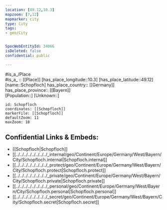 ```yaml
---
location: [49.12,10.3] 
mapzoom: [7,12] 
mapmarker: city 
type: City
tags:
- geo/City


SpocWebEntityId: 34066
isDeleted: false
confidential: public

---
```

#is_a_/Place  
#is_a_ :: [[Place]] 
[has_place_longitude::10.3] 
[has_place_latitude::49.12] 
[name::Schopfloch] 
has_place_country:: [[Germany]]  
has_place_province:: [[Bayern]]  
[Population::] 
[Unknown::] 


```leaflet
id: Schopfloch
coordinates: [[Schopfloch]] 
markerFile: [[Schopfloch]] 
defaultZoom: 11 
maxZoom: 18
```


## Confidential Links & Embeds: 
- [[Schopfloch|Schopfloch]]  
- [[../../../../../../../../_internal/geo/Continent/Europe/Germany/West/Bayern/City/Schopfloch.internal|Schopfloch.internal]] 
- [[../../../../../../../../_protect/geo/Continent/Europe/Germany/West/Bayern/City/Schopfloch.protect|Schopfloch.protect]] 
- [[../../../../../../../../_private/geo/Continent/Europe/Germany/West/Bayern/City/Schopfloch.private|Schopfloch.private]] 
- [[../../../../../../../../_personal/geo/Continent/Europe/Germany/West/Bayern/City/Schopfloch.personal|Schopfloch.personal]] 
- [[../../../../../../../../_secret/geo/Continent/Europe/Germany/West/Bayern/City/Schopfloch.secret|Schopfloch.secret]] 
